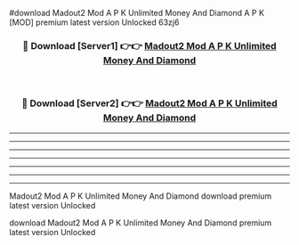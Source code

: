 #download Madout2 Mod A P K Unlimited Money And Diamond A P K [MOD] premium latest version Unlocked 63zj6 



<div align="center">
<h3>🔴 Download [Server1] 👉👉 <a href="https://apkdownload1.web.app/">Madout2 Mod A P K Unlimited Money And Diamond</a></h3><br>

<h3>🔴 Download [Server2] 👉👉 <a href="https://apkdownload1.web.app/">Madout2 Mod A P K Unlimited Money And Diamond</a></h3>
</div>





----------------------------------------------------------

----------------------------------------------------------

----------------------------------------------------------

----------------------------------------------------------

----------------------------------------------------------

----------------------------------------------------------

----------------------------------------------------------

Madout2 Mod A P K Unlimited Money And Diamond download premium latest version Unlocked

download Madout2 Mod A P K Unlimited Money And Diamond premium latest version Unlocked
